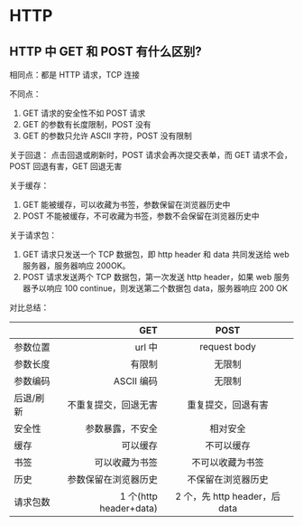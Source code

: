# HTTP

## HTTP 中 GET 和 POST 有什么区别?

相同点：都是 HTTP 请求，TCP 连接

不同点：

1. GET 请求的安全性不如 POST 请求
2. GET 的参数有长度限制，POST 没有
3. GET 的参数只允许 ASCII 字符，POST 没有限制

关于回退：
点击回退或刷新时，POST 请求会再次提交表单，而 GET 请求不会，POST 回退有害，GET 回退无害

关于缓存：

1. GET 能被缓存，可以收藏为书签，参数保留在浏览器历史中
2. POST 不能被缓存，不可收藏为书签，参数不会保留在浏览器历史中

关于请求包：

1. GET 请求只发送一个 TCP 数据包，即 http header 和 data 共同发送给 web 服务器，服务器响应 200OK。
2. POST 请求发送两个 TCP 数据包，第一次发送 http header，如果 web 服务器予以响应 100 continue，则发送第二个数据包 data，服务器响应 200 OK

对比总结：

|           |                    GET |             POST              |
| --------- | ---------------------: | :---------------------------: |
| 参数位置  |                 url 中 |         request body          |
| 参数长度  |                 有限制 |            无限制             |
| 参数编码  |             ASCII 编码 |            无限制             |
| 后退/刷新 |   不重复提交，回退无害 |      重复提交，回退有害       |
| 安全性    |       参数暴露，不安全 |           相对安全            |
| 缓存      |               可以缓存 |          不可以缓存           |
| 书签      |         可以收藏为书签 |       不可以收藏为书签        |
| 历史      |   参数保留在浏览器历史 |      不保留在浏览器历史       |
| 请求包数  | 1 个(http header+data) | 2 个，先 http header，后 data |
